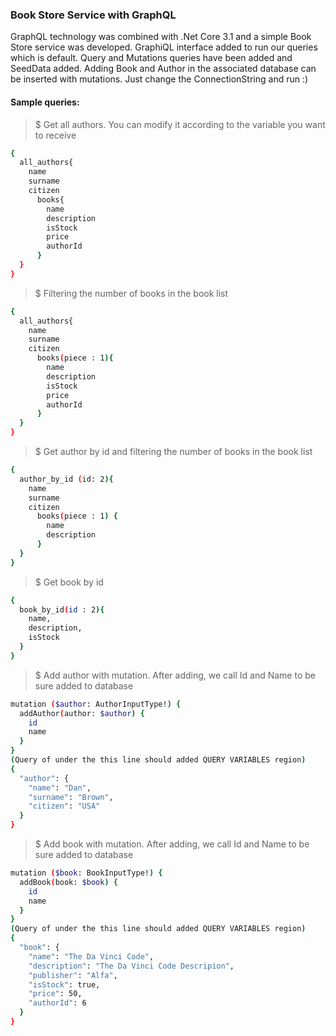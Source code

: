 ### Book Store Service with GraphQL

GraphQL technology was combined with .Net Core 3.1 and a simple Book Store service was developed. GraphiQL interface added to run our queries which is default. Query and Mutations queries have been added and SeedData added. Adding Book and Author in the associated database can be inserted with mutations. Just change the ConnectionString and run :) 
#### Sample queries:
> $ Get all authors. You can modify it according to the variable you want to receive
```sh
{
  all_authors{
    name
    surname
    citizen
      books{
		name
      	description
      	isStock
      	price
        authorId
      }
  }
}
```
> $ Filtering the number of books in the book list
```sh
{
  all_authors{
    name
    surname
    citizen
      books(piece : 1){
		name
      	description
      	isStock
      	price
        authorId
      }
  }
}
```

> $ Get author by id and filtering the number of books in the book list
```sh
{
  author_by_id (id: 2){
    name
    surname
    citizen
      books(piece : 1) {
		name
      	description
      }
  }
}
```

> $ Get book by id
```sh
{
  book_by_id(id : 2){
    name,
    description,
    isStock
  }
}
```
> $ Add author with mutation. After adding, we call Id and Name to be sure added to database
```sh
mutation ($author: AuthorInputType!) {
  addAuthor(author: $author) {
    id
    name
  }
}
(Query of under the this line should added QUERY VARIABLES region)
{
  "author": {
    "name": "Dan",
    "surname": "Brown",
    "citizen": "USA"
  }
}
```
> $ Add book with mutation. After adding, we call Id and Name to be sure added to database
```sh
mutation ($book: BookInputType!) {
  addBook(book: $book) {
    id
    name
  }
}
(Query of under the this line should added QUERY VARIABLES region)
{
  "book": {
    "name": "The Da Vinci Code",
    "description": "The Da Vinci Code Descripion",
    "publisher": "Alfa",
    "isStock": true,
    "price": 50,
    "authorId": 6
  }
}
```
